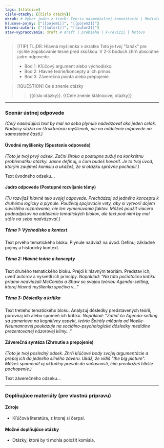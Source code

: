 ```yaml
---
tags: [štátnice]
cislo-otazky: {{číslo otázky}}
okruh: # Vyber jeden z troch: Teoria masmedialnej komunikacie | Medialne a kulturne aspekty digitalnych hier | Teoria digitalnych hier
klucove-pojmy: ["[[pojem1]]", "[[pojem2]]"]
hlavni-autori: ["[[autor1]]", "[[autor2]]"]
stav-vypracovania: draft # draft | prebieha | k-revizii | hotovo
---
```


> [!TIP] TL;DR: Hlavná myšlienka v skratke
> Toto je tvoj "ťahák" pre rýchle zopakovanie tesne pred skúškou. V 2-3 bodoch zhrň absolútne jadro odpovede.
> * Bod 1: Kľúčový argument alebo východisko.
> * Bod 2: Hlavné teórie/koncepty a ich prínos.
> * Bod 3: Záverečná pointa alebo prepojenie.

> [!QUESTION] Celé znenie otázky
> > {{číslo otázky}}. {{Celé znenie štátnicovej otázky}}

---
### Scenár ústnej odpovede

*(Celý nasledujúci text by mal na seba plynule nadväzovať ako jeden celok. Nadpisy slúžia na štrukturáciu myšlienok, nie na oddelenie odpovede na samostatné časti.)*

#### Úvodné myšlienky (Spustenie odpovede)

*(Toto je tvoj prvý odsek. Začni široko a postupne zužuj na konkrétnu problematiku otázky. Jasne definuj, o čom budeš hovoriť. Je to tvoj úvod, ktorým zaujmeš komisiu a ukážeš, že si otázku správne pochopil.)*

Text úvodného odseku...

#### Jadro odpovede (Postupné rozvíjanie témy)

*(Tu rozvíjaš hlavné telo svojej odpovede. Prechádzaj od jedného konceptu k druhému logicky a plynule. Používaj spojovacie vety, aby si vytvoril dojem súvislého rozprávania, nie len vymenúvania faktov. Môžeš použiť viacero podnadpisov na oddelenie tematických blokov, ale text pod nimi by mal stále na seba nadväzovať.)*

##### Téma 1: Východisko a kontext

Text prvého tematického bloku. Plynule nadviaž na úvod. Definuj základné pojmy a historický kontext.

##### Téma 2: Hlavné teórie a koncepty

Text druhého tematického bloku. Prejdi k hlavným teóriám. Predstav ich, uveď autorov a vysvetli ich princípy. *Napríklad: "Na túto počiatočnú kritiku priamo nadviazali McCombs a Shaw so svojou teóriou Agenda-setting, ktorej hlavná myšlienka spočíva v..."*

##### Téma 3: Dôsledky a kritika

Text tretieho tematického bloku. Analyzuj dôsledky predstavených teórií, porovnaj ich alebo spomeň ich kritiku. *Napríklad: "Zatiaľ čo Agenda-setting sa zameriava na kognitívny aspekt, teória Špirály mlčania od Noelle-Neumannovej poukazuje na sociálno-psychologické dôsledky mediálne prezentovanej názorovej klímy..."*

#### Záverečná syntéza (Zhrnutie a prepojenie)

*(Toto je tvoj posledný odsek. Zhrň kľúčové body svojej argumentácie a prepoj ich do jedného silného záveru. Ukáž, že vidíš "the big picture". Môžeš spomenúť aj aktuálny presah do súčasnosti, čím preukážeš hlbšie pochopenie.)*

Text záverečného odseku...

---

### Doplňujúce materiály (pre vlastnú prípravu)

#### Zdroje
* Kľúčová literatúra, z ktorej si čerpal.

#### Možné doplňujúce otázky
* Otázky, ktoré by ti mohla položiť komisia.